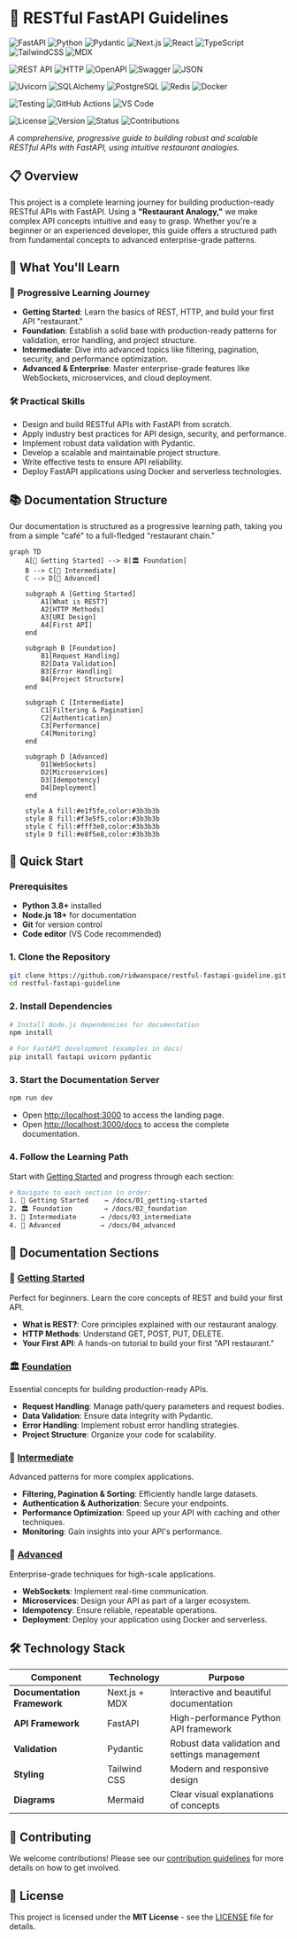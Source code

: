 # 🚀 RESTful FastAPI Guidelines

![FastAPI](https://img.shields.io/badge/FastAPI-005571?style=for-the-badge&logo=fastapi)
![Python](https://img.shields.io/badge/python-3670A0?style=for-the-badge&logo=python&logoColor=ffdd54)
![Pydantic](https://img.shields.io/badge/Pydantic-E92063?style=for-the-badge&logo=pydantic&logoColor=white)
![Next.js](https://img.shields.io/badge/Next.js-black?style=for-the-badge&logo=next.js&logoColor=white)
![React](https://img.shields.io/badge/react-%2320232a.svg?style=for-the-badge&logo=react&logoColor=%2361DAFB)
![TypeScript](https://img.shields.io/badge/typescript-%23007ACC.svg?style=for-the-badge&logo=typescript&logoColor=white)
![TailwindCSS](https://img.shields.io/badge/tailwindcss-%2338B2AC.svg?style=for-the-badge&logo=tailwind-css&logoColor=white)
![MDX](https://img.shields.io/badge/MDX-1B1F24?style=for-the-badge&logo=mdx&logoColor=white)

![REST API](https://img.shields.io/badge/REST-API-blue?style=for-the-badge)
![HTTP](https://img.shields.io/badge/HTTP-Protocol-green?style=for-the-badge)
![OpenAPI](https://img.shields.io/badge/OpenAPI-3.0-brightgreen?style=for-the-badge&logo=openapi-initiative)
![Swagger](https://img.shields.io/badge/Swagger-85EA2D?style=for-the-badge&logo=swagger&logoColor=black)
![JSON](https://img.shields.io/badge/json-5E5C5C?style=for-the-badge&logo=json&logoColor=white)

![Uvicorn](https://img.shields.io/badge/Uvicorn-ASGI-red?style=for-the-badge)
![SQLAlchemy](https://img.shields.io/badge/SQLAlchemy-ORM-orange?style=for-the-badge)
![PostgreSQL](https://img.shields.io/badge/postgresql-%23316192.svg?style=for-the-badge&logo=postgresql&logoColor=white)
![Redis](https://img.shields.io/badge/redis-%23DD0031.svg?style=for-the-badge&logo=redis&logoColor=white)
![Docker](https://img.shields.io/badge/docker-%230db7ed.svg?style=for-the-badge&logo=docker&logoColor=white)

![Testing](https://img.shields.io/badge/pytest-0A9EDC?style=for-the-badge&logo=pytest&logoColor=white)
![GitHub Actions](https://img.shields.io/badge/github%20actions-%232671E5.svg?style=for-the-badge&logo=githubactions&logoColor=white)
![VS Code](https://img.shields.io/badge/Visual%20Studio%20Code-0078d7.svg?style=for-the-badge&logo=visual-studio-code&logoColor=white)

![License](https://img.shields.io/badge/License-MIT-yellow.svg?style=for-the-badge)
![Version](https://img.shields.io/badge/version-0.1.0-blue?style=for-the-badge)
![Status](https://img.shields.io/badge/status-active-success.svg?style=for-the-badge)
![Contributions](https://img.shields.io/badge/contributions-welcome-brightgreen.svg?style=for-the-badge)

*A comprehensive, progressive guide to building robust and scalable RESTful APIs with FastAPI, using intuitive restaurant analogies.*

## 📋 Overview

This project is a complete learning journey for building production-ready RESTful APIs with FastAPI. Using a **"Restaurant Analogy,"** we make complex API concepts intuitive and easy to grasp. Whether you're a beginner or an experienced developer, this guide offers a structured path from fundamental concepts to advanced enterprise-grade patterns.

## 🎯 What You'll Learn

### 🌟 **Progressive Learning Journey**
- **Getting Started**: Learn the basics of REST, HTTP, and build your first API "restaurant."
- **Foundation**: Establish a solid base with production-ready patterns for validation, error handling, and project structure.
- **Intermediate**: Dive into advanced topics like filtering, pagination, security, and performance optimization.
- **Advanced & Enterprise**: Master enterprise-grade features like WebSockets, microservices, and cloud deployment.

### 🛠️ **Practical Skills**
- Design and build RESTful APIs with FastAPI from scratch.
- Apply industry best practices for API design, security, and performance.
- Implement robust data validation with Pydantic.
- Develop a scalable and maintainable project structure.
- Write effective tests to ensure API reliability.
- Deploy FastAPI applications using Docker and serverless technologies.

## 📚 Documentation Structure

Our documentation is structured as a progressive learning path, taking you from a simple "café" to a full-fledged "restaurant chain."

```mermaid
graph TD
    A[🚀 Getting Started] --> B[🏛️ Foundation]
    B --> C[🚀 Intermediate]
    C --> D[🏢 Advanced]

    subgraph A [Getting Started]
        A1[What is REST?]
        A2[HTTP Methods]
        A3[URI Design]
        A4[First API]
    end

    subgraph B [Foundation]
        B1[Request Handling]
        B2[Data Validation]
        B3[Error Handling]
        B4[Project Structure]
    end

    subgraph C [Intermediate]
        C1[Filtering & Pagination]
        C2[Authentication]
        C3[Performance]
        C4[Monitoring]
    end

    subgraph D [Advanced]
        D1[WebSockets]
        D2[Microservices]
        D3[Idempotency]
        D4[Deployment]
    end

    style A fill:#e1f5fe,color:#3b3b3b
    style B fill:#f3e5f5,color:#3b3b3b
    style C fill:#fff3e0,color:#3b3b3b
    style D fill:#e8f5e8,color:#3b3b3b
```

## 🚀 Quick Start

### Prerequisites
- **Python 3.8+** installed
- **Node.js 18+** for documentation
- **Git** for version control
- **Code editor** (VS Code recommended)

### 1. Clone the Repository
```bash
git clone https://github.com/ridwanspace/restful-fastapi-guideline.git
cd restful-fastapi-guideline
```

### 2. Install Dependencies
```bash
# Install Node.js dependencies for documentation
npm install

# For FastAPI development (examples in docs)
pip install fastapi uvicorn pydantic
```

### 3. Start the Documentation Server
```bash
npm run dev
```
- Open [http://localhost:3000](http://localhost:3000) to access the landing page.
- Open [http://localhost:3000/docs](http://localhost:3000/docs) to access the complete documentation.

### 4. Follow the Learning Path
Start with [Getting Started](/docs/01_getting-started) and progress through each section:

```bash
# Navigate to each section in order:
1. 🚀 Getting Started    → /docs/01_getting-started
2. 🏛️ Foundation        → /docs/02_foundation
3. 🚀 Intermediate      → /docs/03_intermediate
4. 🏢 Advanced          → /docs/04_advanced
```

## 📖 Documentation Sections

### 🚀 [Getting Started](/docs/01_getting-started)
Perfect for beginners. Learn the core concepts of REST and build your first API.
- **What is REST?**: Core principles explained with our restaurant analogy.
- **HTTP Methods**: Understand GET, POST, PUT, DELETE.
- **Your First API**: A hands-on tutorial to build your first "API restaurant."

### 🏛️ [Foundation](/docs/02_foundation)
Essential concepts for building production-ready APIs.
- **Request Handling**: Manage path/query parameters and request bodies.
- **Data Validation**: Ensure data integrity with Pydantic.
- **Error Handling**: Implement robust error handling strategies.
- **Project Structure**: Organize your code for scalability.

### 🚀 [Intermediate](/docs/03_intermediate)
Advanced patterns for more complex applications.
- **Filtering, Pagination & Sorting**: Efficiently handle large datasets.
- **Authentication & Authorization**: Secure your endpoints.
- **Performance Optimization**: Speed up your API with caching and other techniques.
- **Monitoring**: Gain insights into your API's performance.

### 🏢 [Advanced](/docs/04_advanced)
Enterprise-grade techniques for high-scale applications.
- **WebSockets**: Implement real-time communication.
- **Microservices**: Design your API as part of a larger ecosystem.
- **Idempotency**: Ensure reliable, repeatable operations.
- **Deployment**: Deploy your application using Docker and serverless.

## 🛠️ Technology Stack

| Component | Technology | Purpose |
|-----------|------------|---------|
| **Documentation Framework** | Next.js + MDX | Interactive and beautiful documentation |
| **API Framework** | FastAPI | High-performance Python API framework |
| **Validation** | Pydantic | Robust data validation and settings management |
| **Styling** | Tailwind CSS | Modern and responsive design |
| **Diagrams** | Mermaid | Clear visual explanations of concepts |

## 🤝 Contributing

We welcome contributions! Please see our [contribution guidelines](./CONTRIBUTING.md) for more details on how to get involved.

## 📄 License

This project is licensed under the **MIT License** - see the [LICENSE](LICENSE) file for details.
